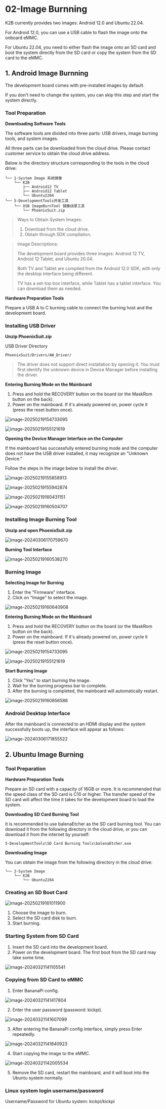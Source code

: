 # 02-Image Burnning

K2B currently provides two images: Android 12.0 and Ubuntu 22.04.

For Android 12.0, you can use a USB cable to flash the image onto the onboard eMMC.

For Ubuntu 22.04, you need to either flash the image onto an SD card and boot the system directly from the SD card or copy the system from the SD card to the eMMC.



## 1. Android Image Burnning

The development board comes with pre-installed images by default. 

If you don't need to change the system, you can skip this step and start the system directly.



### Tool Preparation

**Downloading Software Tools**

The software tools are divided into three parts: USB drivers, image burning tools, and system images.

All three parts can be downloaded from the cloud drive. Please contact customer service to obtain the cloud drive address.

Below is the directory structure corresponding to the tools in the cloud drive:

```
└── 2-System Image 系统镜像
    └── K2B
       	├── Android12 TV
       	├── Android12 Tablet
       	└── Ubuntu2204
└── 5-DevelopmentTools开发工具
    └── USB ImageBurnTool 镜像烧录工具
    	└── PhoenixSuit.zip
```

> Ways to Obtain System Images:
>
> 1. Download from the cloud drive.
> 2. Obtain through SDK compilation.

> Image Descriptions:
>
> The development board provides three images: Android 12 TV, Android 12 Tablet, and Ubuntu 20.04.
>
> Both TV and Tablet are compiled from the Android 12.0 SDK, with only the desktop interface being different.
>
> TV has a set-top box interface, while Tablet has a tablet interface. You can download them as needed.



**Hardware Preparation Tools**

Prepare a USB A to C burning cable to connect the burning host and the development board.



### Installing USB Driver

**Unzip PhoenixSuit.zip**

USB Driver Directory

```
PhoenixSuit/Drivers/AW_Driver/
```

> The driver does not support direct installation by opening it. You must first identify the unknown device in Device Manager before installing the driver.



**Entering Burning Mode on the Mainboard**

1. Press and hold the RECOVERY button on the board (or the MaskRom button on the back).
2. Power on the mainboard. If it's already powered on, power cycle it (press the reset button once).

![image-20250219154733095](http://tanzhtanzh.oss-cn-shenzhen.aliyuncs.com/img/image-20250219154733095.png)

![image-20250219155121619](http://tanzhtanzh.oss-cn-shenzhen.aliyuncs.com/img/image-20250219155121619.png)

**Opening the Device Manager Interface on the Computer**

If the mainboard has successfully entered burning mode and the computer does not have the USB driver installed, it may recognize an "Unknown Device."

Follow the steps in the image below to install the driver.

![image-20250219155858913](http://tanzhtanzh.oss-cn-shenzhen.aliyuncs.com/img/image-20250219155858913.png)



![image-20250219155942874](http://tanzhtanzh.oss-cn-shenzhen.aliyuncs.com/img/image-20250219155942874.png)



![image-20250219160431151](http://tanzhtanzh.oss-cn-shenzhen.aliyuncs.com/img/image-20250219160431151.png)



![image-20250219160504707](http://tanzhtanzh.oss-cn-shenzhen.aliyuncs.com/img/image-20250219160504707.png)



### Installing Image Burning Tool

**Unzip and open PhoenixSuit.zip**

![image-20240306170759670](http://tanzhtanzh.oss-cn-shenzhen.aliyuncs.com/img/image-20240306170759670.png)



**Burning Tool Interface**

![image-20250219160538270](http://tanzhtanzh.oss-cn-shenzhen.aliyuncs.com/img/image-20250219160538270.png)



### Burning Image

**Selecting Image for Burning**

1. Enter the "Firmware" interface.
2. Click on "Image" to select the image.

![image-20250219160640908](http://tanzhtanzh.oss-cn-shenzhen.aliyuncs.com/img/image-20250219160640908.png)



**Entering Burning Mode on the Mainboard**

1. Press and hold the RECOVERY button on the board (or the MaskRom button on the back).
2. Power on the mainboard. If it's already powered on, power cycle it (press the reset button once).

![image-20250219154733095](http://tanzhtanzh.oss-cn-shenzhen.aliyuncs.com/img/image-20250219154733095.png)

![image-20250219155121619](http://tanzhtanzh.oss-cn-shenzhen.aliyuncs.com/img/image-20250219155121619.png)



**Start Burning Image**

1. Click "Yes" to start burning the image.
2. Wait for the burning progress bar to complete.
3. After the burning is completed, the mainboard will automatically restart.

![image-20250219160856586](http://tanzhtanzh.oss-cn-shenzhen.aliyuncs.com/img/image-20250219160856586.png)



### Android Desktop Interface

After the mainboard is connected to an HDMI display and the system successfully boots up, the interface will appear as follows:

![image-20240306171855522](http://tanzhtanzh.oss-cn-shenzhen.aliyuncs.com/img/image-20240306171855522.png)





## 2. Ubuntu Image Burning

### Tool Preparation

**Hardware Preparation Tools**

Prepare an SD card with a capacity of 16GB or more. It is recommended that the speed class of the SD card is C10 or higher. The transfer speed of the SD card will affect the time it takes for the development board to load the system.



**Downloading SD Card Burning Tool**

It is recommended to use balenaEtcher as the SD card burning tool. You can download it from the following directory in the cloud drive, or you can download it from the internet by yourself:

```
5-DevelopmentTools\SD Card Burning Tools\balenaEtcher.exe
```



**Downloading Image**

You can obtain the image from the following directory in the cloud drive:

```
└── 2-System Image
    └── K2B
       	└── Ubuntu2204
```



### Creating an SD Boot Card

![image-20250219161011900](http://tanzhtanzh.oss-cn-shenzhen.aliyuncs.com/img/image-20250219161011900.png)

1. Choose the image to burn.
2. Select the SD card disk to burn.
3. Start burning.



### Starting System from SD Card

1. Insert the SD card into the development board.
2. Power on the development board. The first boot from the SD card may take some time.

![image-20240321141105541](http://tanzhtanzh.oss-cn-shenzhen.aliyuncs.com/img/image-20240321141105541.png)



### Copying from SD Card to eMMC

1. Enter BananaPi config.

![image-20240321141417804](http://tanzhtanzh.oss-cn-shenzhen.aliyuncs.com/img/image-20240321141417804.png)

2. Enter the user password (password: kickpi).

![image-20240321141607099](http://tanzhtanzh.oss-cn-shenzhen.aliyuncs.com/img/image-20240321141607099.png)

3. After entering the BananaPi config interface, simply press Enter repeatedly.

![image-20240321141840923](http://tanzhtanzh.oss-cn-shenzhen.aliyuncs.com/img/image-20240321141840923.png)

4. Start copying the image to the eMMC.

![image-20240321142005534](http://tanzhtanzh.oss-cn-shenzhen.aliyuncs.com/img/image-20240321142005534.png)

5. Remove the SD card, restart the mainboard, and it will boot into the Ubuntu system normally.






### Linux system login username/password

Username/Password for Ubuntu system: kickpi/kickpi




